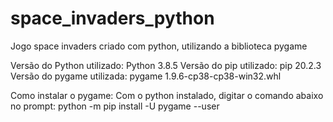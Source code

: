 # space_invaders_python
Jogo space invaders criado com python, utilizando a biblioteca pygame

Versão do Python utilizado: Python 3.8.5
Versão do pip utilizado: pip 20.2.3
Versão do pygame utilizada: pygame 1.9.6-cp38-cp38-win32.whl

Como instalar o pygame:
	Com o python instalado, digitar o comando abaixo no prompt:
		python -m pip install -U pygame --user
